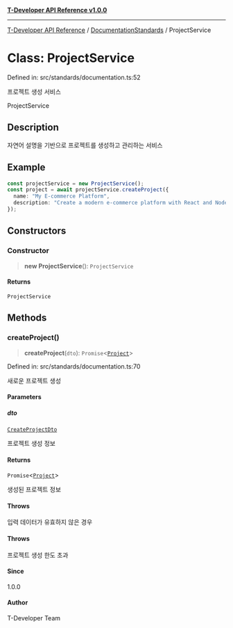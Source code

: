 [**T-Developer API Reference v1.0.0**](../../README.md)

***

[T-Developer API Reference](../../modules.md) / [DocumentationStandards](../README.md) / ProjectService

# Class: ProjectService

Defined in: src/standards/documentation.ts:52

프로젝트 생성 서비스

 ProjectService

## Description

자연어 설명을 기반으로 프로젝트를 생성하고 관리하는 서비스

## Example

```typescript
const projectService = new ProjectService();
const project = await projectService.createProject({
  name: "My E-commerce Platform",
  description: "Create a modern e-commerce platform with React and Node.js"
});
```

## Constructors

### Constructor

> **new ProjectService**(): `ProjectService`

#### Returns

`ProjectService`

## Methods

### createProject()

> **createProject**(`dto`): `Promise`\<[`Project`](../interfaces/Project.md)\>

Defined in: src/standards/documentation.ts:70

새로운 프로젝트 생성

#### Parameters

##### dto

[`CreateProjectDto`](../interfaces/CreateProjectDto.md)

프로젝트 생성 정보

#### Returns

`Promise`\<[`Project`](../interfaces/Project.md)\>

생성된 프로젝트 정보

#### Throws

입력 데이터가 유효하지 않은 경우

#### Throws

프로젝트 생성 한도 초과

#### Since

1.0.0

#### Author

T-Developer Team
